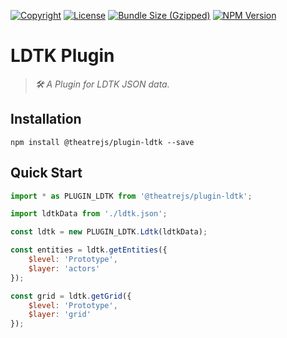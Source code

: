 [![Copyright](https://img.shields.io/badge/©-deformhead-white.svg)](https://github.com/deformhead) [![License](https://img.shields.io/badge/license-MIT-blue.svg)](https://github.com/theatrejs/plugin-ldtk/blob/master/LICENSE) [![Bundle Size (Gzipped)](https://img.shields.io/bundlejs/size/@theatrejs/plugin-ldtk@latest)](https://www.npmjs.com/package/@theatrejs/plugin-ldtk/v/latest) [![NPM Version](https://img.shields.io/npm/v/@theatrejs/plugin-ldtk/latest)](https://www.npmjs.com/package/@theatrejs/plugin-ldtk/v/latest)

# LDTK Plugin

> *🛠️ A Plugin for LDTK JSON data.*

## Installation

```shell
npm install @theatrejs/plugin-ldtk --save
```

## Quick Start

```javascript
import * as PLUGIN_LDTK from '@theatrejs/plugin-ldtk';

import ldtkData from './ldtk.json';

const ldtk = new PLUGIN_LDTK.Ldtk(ldtkData);

const entities = ldtk.getEntities({
    $level: 'Prototype',
    $layer: 'actors'
});

const grid = ldtk.getGrid({
    $level: 'Prototype',
    $layer: 'grid'
});
```
